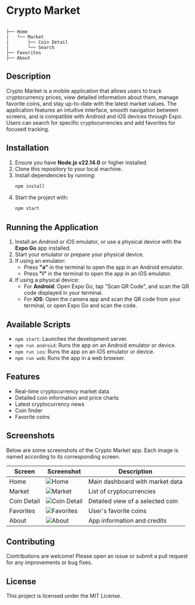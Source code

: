 # Crypto Market

```

├── Home
|   └── Market
|       ├── Coin Detail
|       └── Search
├── Favorites
├── About
```

## Description

Crypto Market is a mobile application that allows users to track cryptocurrency prices, view detailed information about them, manage favorite coins, and stay up-to-date with the latest market values. The application features an intuitive interface, smooth navigation between screens, and is compatible with Android and iOS devices through Expo. Users can search for specific cryptocurrencies and add favorites for focused tracking.

## Installation

1. Ensure you have **Node.js v22.14.0** or higher installed.
2. Clone this repository to your local machine.
3. Install dependencies by running:
    ```bash
    npm install
    ```
4. Start the project with:
    ```bash
    npm start
    ```

## Running the Application

1. Install an Android or iOS emulator, or use a physical device with the **Expo Go** app installed.
2. Start your emulator or prepare your physical device.
3. If using an emulator:
    - Press **"a"** in the terminal to open the app in an Android emulator.
    - Press **"i"** in the terminal to open the app in an iOS emulator.
4. If using a physical device:
    - For **Android**: Open Expo Go, tap "Scan QR Code", and scan the QR code displayed in your terminal.
    - For **iOS**: Open the camera app and scan the QR code from your terminal, or open Expo Go and scan the code.

## Available Scripts

- `npm start`: Launches the development server.
- `npm run android`: Runs the app on an Android emulator or device.
- `npm run ios`: Runs the app on an iOS emulator or device.
- `npm run web`: Runs the app in a web browser.

## Features

- Real-time cryptocurrency market data
- Detailed coin information and price charts
- Latest cryptocurrency news
- Coin finder
- Favorite coins

## Screenshots




Below are some screenshots of the Crypto Market app. Each image is named according to its corresponding screen.

| Screen             | Screenshot                                               | Description                       |
|--------------------|----------------------------------------------------------|-----------------------------------|
| Home               | ![Home](assets/Screenshots/HomePage.jpeg)                | Main dashboard with market data   |
| Market             | ![Market](assets/Screenshots/CoinList.PNG)               | List of cryptocurrencies          |
| Coin Detail        | ![Coin Detail](assets/Screenshots/CoinDetail.PNG)        | Detailed view of a selected coin  |
| Favorites          | ![Favorites](assets/Screenshots/FavoriteView.PNG)        | User's favorite coins             |
| About              | ![About](assets/Screenshots/AboutView.PNG)               | App information and credits       |

## Contributing

Contributions are welcome! Please open an issue or submit a pull request for any improvements or bug fixes.

## License

This project is licensed under the MIT License.
